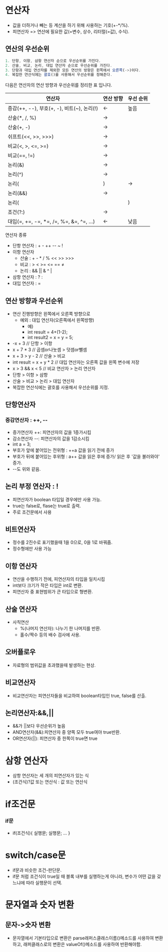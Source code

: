 # 연산자

- 값을 더하거나 빼는 등 계산을 하기 위해 사용하는 기호(+-*/%).
- 피연산자 => 연산에 필요한 값(=변수, 상수, 리터럴(=값), 수식).

## 연산의 우선순위

```jsx
1. 단항, 이항, 삼항 연산자 순으로 우선순위를 가진다.
2. 산술, 비교, 논리, 대입 연산자 순으로 우선순위를 가진다.
3. 단항과 대입 연산자를 제외한 모든 연산의 방향은 왼쪽에서 오른쪽(->)이다.
4. 복잡한 연산식에는 괄호()를 사용해서 우선순위를 정해준다.
```

다음은 연산자의 연산 방향과 우선순위를 정리한 표 입니다.

| 연산자 | 연산 방향 | 우선 순위 |
| --- | --- | --- |
| 증감(++, --), 부호(+, -), 비트(~), 논리(!) | ← | 높음 |
| 산술(*, /, %) | → |  |
| 산술(+, -) | → |  |
| 쉬프트(<<, >>, >>>) | → |  |
| 비교(<, >, <=, >=) | → |  |
| 비교(==, !=) | → |  |
| 논리(&) | → |  |
| 논리(^) | → |  |
| 논리(|) | → |  |
| 논리(&&) | → |  |
| 논리(||) | → |  |
| 조건(?:) | → |  |
| 대입(=, +=, -=, *=, /=, %=, &=, ^=, …) | ← | 낮음 |

연산자 종류

- 단항 연산자 : + - ++ -- ~ !
- 이항 연산자
    - 산술 : + - * / % << >> >>>
    - 비교 : > < >= <= == ≠
    - 논리 : && || & ^ |
- 삼항 연산자 : ? :
- 대입 연산자 : =

## 연산 방향과 우선순위

- 연산 진행방향은 왼쪽에서 오른쪽 방향으로
    - 예외 : 대입 연산자(오른쪽에서 왼쪽방향)
      - 예)
      - int result = 4+(1-2);
      - int result2 = x = y = 5;
- -x + 3 // 단항 > 이항
-   x + 7 * 3 // 곱셈or나눗셈 > 덧셈or뺄셈
-   x + 3 > y - 2 // 산술 > 비교
-   int result = x + y * 2 // 대입 연산자는 오른쪽 값을 왼쪽 변수에 저장
-   x > 3 && x < 5 // 비교 연산자 > 논리 연산자
- 단항 > 이항 > 삼항
- 산술 > 비교 > 논리 > 대입 연산자
- 복잡한 연산식에는 괄호를 사용해서 우선순위를 지정.

## 단항연산자

### 증감연산자 : ++, --

- 증가연산자 ++: 피연산자의 값을 1증가시킴
- 감소연산자 --: 피연산자의 값을 1감소시킴
- int a = 3;
- 부호가 앞에 붙어있는 전위형 : ++a 값을 읽기 전에 증가
- 부호가 뒤에 붙어있는 후위형 : a++ 값을 읽은 후에 증가/ 읽은 후 '값을 불러와야' 증가.
- --도 위와 같음.

## 논리 부정 연산자 : !

- 피연산자가 boolean 타입일 경우에만 사용 가능.
- true는 false로, flase는 true로 출력.
- 주로 조건문에서 사용

## 비트연산자

- 정수를 2진수로 표기했을때 1을 0으로, 0을 1로 바꿔줌.
- 정수형에만 사용 가능

## 이항 연산자

- 연산을 수행하기 전에, 피연산자의 타입을 일치시킴
- int보다 크기가 작은 타입은 int로 변환.
- 피연산자 중 표현범위가 큰 타입으로 형변환.

## 산술 연산자

- 사칙연산
    - %(나머지 연산자): 나누기 한 나머지를 반환.
    - 홀수/짝수 등의 배수 검사에 사용.

## 오버플로우

- 자료형의 범위값을 초과했을때 발생하는 현상.

## 비교연산자

- 비교연산자는 피연산자들을 비교하여 boolean타입인 true, false를 산출.

## 논리연산자:&&,||

- &&가 ||보다 우선순위가 높음
- AND연산자(&&):피연산자 중 양쪽 모두 true여야 true반환.
- OR연산자(||): 피연산자 중 한쪽이 true면 true

# 삼항 연산자

- 삼항 연산자는 세 개의 피연산자가 있는 식
- (조건식)?값 또는 연산식 : 값 또는 연산식

# if조건문

### if문

- if(조건식){
  실행문;
  실행문;
  ...
  }

# switch/case문

- if문과 비슷한 조건-판단문.
- if문 처럼 조건식이 true일 때 블록 내부를 실행하는게 아니라, 변수가 어떤 값을 갖느냐에 따라 실행문이 선택.

# 문자열과 숫자 변환

## 문자->숫자 변환

- 문자열에서 기본타입으로 변환은 parse래퍼스클래스이름()메소드를 사용하여 변환하고, 래퍼클래스로의 변환은 valueOf()메소드를 사용하여 반환해야함.